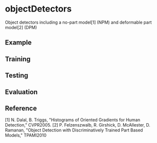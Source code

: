 objectDetectors
===============

Object detectors including a no-part model[1] (NPM) and deformable part model[2] (DPM)


Example
-------

Training
--------

Testing
-------

Evaluation
----------

Reference
---------
[1] N. Dalal, B. Triggs, "Histograms of Oriented Gradients for Human Detection," CVPR2005.
[2] P. Felzenszwalb, R. Girshick, D. McAllester, D. Ramanan, "Object Detection with Discriminatively Trained Part Based Models," TPAMI2010
